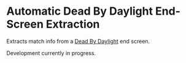 # Automatic Dead By Daylight End-Screen Extraction

Extracts match info from a [Dead By Daylight](https://en.wikipedia.org/wiki/Dead_by_Daylight) end screen.

Development currently in progress.
